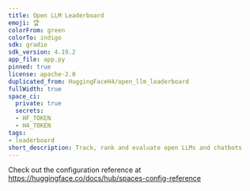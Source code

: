 ```yaml
---
title: Open LLM Leaderboard
emoji: 🏆
colorFrom: green
colorTo: indigo
sdk: gradio
sdk_version: 4.19.2
app_file: app.py
pinned: true
license: apache-2.0
duplicated_from: HuggingFaceH4/open_llm_leaderboard
fullWidth: true
space_ci:
  private: true
  secrets:
  - HF_TOKEN
  - H4_TOKEN
tags:
- leaderboard
short_description: Track, rank and evaluate open LLMs and chatbots
---
```


Check out the configuration reference at https://huggingface.co/docs/hub/spaces-config-reference